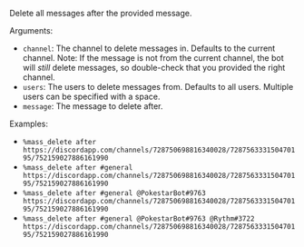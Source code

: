 Delete all messages after the provided message.

Arguments:
* `channel`: The channel to delete messages in. Defaults to the current channel. Note: If the message is not from the current channel, the bot will *still* delete messages, so double-check that you provided the right channel.
* `users`: The users to delete messages from. Defaults to all users. Multiple users can be specified with a space.
* `message`: The message to delete after.

Examples:
* `%mass_delete after https://discordapp.com/channels/728750698816340028/728756333150470195/752159027886161990`
* `%mass_delete after #general https://discordapp.com/channels/728750698816340028/728756333150470195/752159027886161990`
* `%mass_delete after #general @PokestarBot#9763 https://discordapp.com/channels/728750698816340028/728756333150470195/752159027886161990`
* `%mass_delete after #general @PokestarBot#9763 @Rythm#3722 https://discordapp.com/channels/728750698816340028/728756333150470195/752159027886161990`
